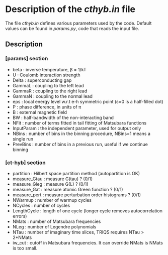 Description of the *cthyb.in* file
==================================

The file *cthyb.in* defines various parameters used by the code.
Default values can be found in *params.py*, code that reads the input file.  
  
## Description

### [params] section

- beta       : inverse temperature, β = 1/kT  
- U          : Coulomb interaction strength  
- Delta      : superconducting gap  
- GammaL     : coupling to the left lead  
- GammaR     : coupling to the right lead  
- GammaN     : coupling to the normal lead  
- eps        : local energy level w.r.t e-h symmetric point (ε=0 is a half-filled dot)  
- P          : phase difference, in units of π  
- B          : external magnetic field  
- BW         : half-bandwidth of the non-interacting band  
- NFit       : number of terms fitted in tail fitting of Matsubara functions  
- InputParam : the independent parameter, used for output only  
- NBins      : number of bins in the binning procedure, NBins=1 means a single run  
- PrevBins   : number of bins in a previous run, useful if we continue binning  

### [ct-hyb] section

- partition     : Hilbert space partition method (autopartition is OK)  
- measure_Gtau  : measure G(tau) ? (0/1)  
- measure_Gleg  : measure G(L) ? (0/1)  
- measure_Gat   : measure atomic Green function ? (0/1)  
- measure_pert  : measure perturbation order histograms ? (0/1)  
- NWarmup       : number of warmup cycles  
- NCycles       : number of cycles  
- LengthCycle   : length of one cycle (longer cycle removes autocorrelation errors)  
- NMats         : number of Matsubara frequencies  
- NLeg          : number of Legendre polynomials  
- NTau          : number of imaginary time slices, TRIQS requires NTau > 2*NMats  
- iw_cut        : cutoff in Matsubara frequencies. It can override NMats is NMats is too small.  

